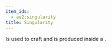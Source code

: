 ```yaml
---
item_ids:
  - ae2:singularity
title: Singularity
---
```


Is used to craft <ItemLink
id="quantum_entangled_singularity"/> and is
produced inside a <ItemLink id="condenser"/>.
